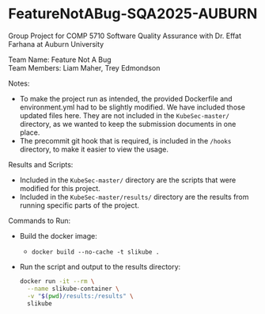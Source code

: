 # FeatureNotABug-SQA2025-AUBURN
Group Project for COMP 5710 Software Quality Assurance with Dr. Effat Farhana at Auburn University

Team Name:  Feature Not A Bug </br>
Team Members: Liam Maher, Trey Edmondson

Notes:
- To make the project run as intended, the provided Dockerfile and environment.yml had to be slightly modified.  We have included those updated files here.  They are not included in the `KubeSec-master/` directory, as we wanted to keep the submission documents in one place.
- The precommit git hook that is required, is included in the `/hooks` directory, to make it easier to view the usage.

Results and Scripts:
- Included in the `KubeSec-master/` directory are the scripts that were modified for this project.
- Included in the `KubeSec-master/results/` directory are the results from running specific parts of the project.

Commands to Run:
- Build the docker image:
  - ```docker build --no-cache -t slikube .```
- Run the script and output to the results directory:
  
  ```bash
  docker run -it --rm \
    --name slikube-container \
    -v "$(pwd)/results:/results" \
    slikube

